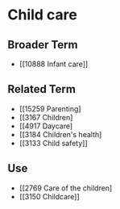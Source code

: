 # Child care  

## Broader Term

- [[10888 Infant care]]  

## Related Term

- [[15259 Parenting]
- [[3167 Children]
- [[4917 Daycare]
- [[3184 Children's health]
- [[3133 Child safety]]  

## Use

- [[2769 Care of the children]
- [[3150 Childcare]]  

